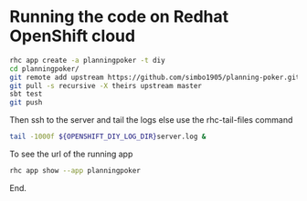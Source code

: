 
# Running the code on Redhat OpenShift cloud

```sh
rhc app create -a planningpoker -t diy 
cd planningpoker/
git remote add upstream https://github.com/simbo1905/planning-poker.git
git pull -s recursive -X theirs upstream master
sbt test
git push
```

Then ssh to the server and tail the logs else use the rhc-tail-files command

```sh
tail -1000f ${OPENSHIFT_DIY_LOG_DIR}server.log &
```

To see the url of the running app

```sh
rhc app show --app planningpoker
```

End. 